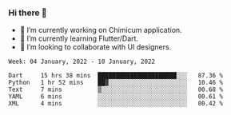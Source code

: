 ### Hi there 👋

<!--
**devcat37/devcat37** is a ✨ _special_ ✨ repository because its `README.md` (this file) appears on your GitHub profile.-->


- 🔭 I’m currently working on Chimicum application.
- 🌱 I’m currently learning Flutter/Dart.
- 👯 I’m looking to collaborate with UI designers.
<!-- - 🤔 I’m looking for help with ... -->

<!--START_SECTION:waka-->
```text
Week: 04 January, 2022 - 10 January, 2022

Dart     15 hrs 38 mins  ██████████████████████░░░   87.36 % 
Python   1 hr 52 mins    ██▓░░░░░░░░░░░░░░░░░░░░░░   10.46 % 
Text     7 mins          ▒░░░░░░░░░░░░░░░░░░░░░░░░   00.68 % 
YAML     6 mins          ░░░░░░░░░░░░░░░░░░░░░░░░░   00.61 % 
XML      4 mins          ░░░░░░░░░░░░░░░░░░░░░░░░░   00.42 % 
```
<!--END_SECTION:waka-->

